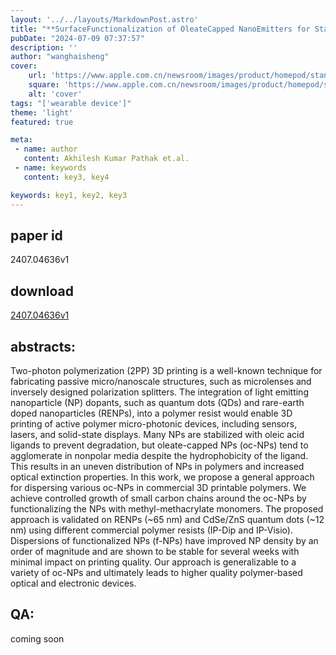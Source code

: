 ```yaml
---
layout: '../../layouts/MarkdownPost.astro'
title: "**SurfaceFunctionalization of OleateCapped NanoEmitters for Stable Dispersion in 3DPrintable Polymers**"
pubDate: "2024-07-09 07:37:57"
description: ''
author: "wanghaisheng"
cover:
    url: 'https://www.apple.com.cn/newsroom/images/product/homepod/standard/Apple-HomePod-hero-230118_big.jpg.large_2x.jpg'
    square: 'https://www.apple.com.cn/newsroom/images/product/homepod/standard/Apple-HomePod-hero-230118_big.jpg.large_2x.jpg'
    alt: 'cover'
tags: "['wearable device']"
theme: 'light'
featured: true

meta:
 - name: author
   content: Akhilesh Kumar Pathak et.al.
 - name: keywords
   content: key3, key4

keywords: key1, key2, key3
---
```


## paper id
2407.04636v1
## download
[2407.04636v1](http://arxiv.org/abs/2407.04636v1)
## abstracts:
Two-photon polymerization (2PP) 3D printing is a well-known technique for fabricating passive micro/nanoscale structures, such as microlenses and inversely designed polarization splitters. The integration of light emitting nanoparticle (NP) dopants, such as quantum dots (QDs) and rare-earth doped nanoparticles (RENPs), into a polymer resist would enable 3D printing of active polymer micro-photonic devices, including sensors, lasers, and solid-state displays. Many NPs are stabilized with oleic acid ligands to prevent degradation, but oleate-capped NPs (oc-NPs) tend to agglomerate in nonpolar media despite the hydrophobicity of the ligand. This results in an uneven distribution of NPs in polymers and increased optical extinction properties. In this work, we propose a general approach for dispersing various oc-NPs in commercial 3D printable polymers. We achieve controlled growth of small carbon chains around the oc-NPs by functionalizing the NPs with methyl-methacrylate monomers. The proposed approach is validated on RENPs (~65 nm) and CdSe/ZnS quantum dots (~12 nm) using different commercial polymer resists (IP-Dip and IP-Visio). Dispersions of functionalized NPs (f-NPs) have improved NP density by an order of magnitude and are shown to be stable for several weeks with minimal impact on printing quality. Our approach is generalizable to a variety of oc-NPs and ultimately leads to higher quality polymer-based optical and electronic devices.
## QA:
coming soon
